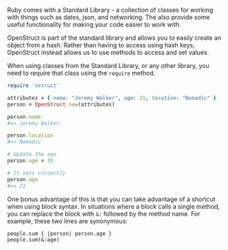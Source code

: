 Ruby comes with a Standard Library - a collection of classes for working with things such as dates, json, and networking. 
The also provide some useful functionality for making your code easier to work with.

OpenStruct is part of the standard library and allows you to easily create an object from a hash. Rather than having to access using hash keys, OpenStruct instead allows us to use methods to access and set values.

When using classes from the Standard Library, or any other library, you need to require that class using the `require` method.

```ruby
require 'ostruct'

attributes = { name: "Jeremy Walker", age: 21, location: "Nomadic" }
person = OpenStruct.new(attributes)

person.name
#=> Jeremy Walker

person.location
#=> Nomadic

# Update the age
person.age = 35

# It sets correctly
person.age
#=> 21
```

One bonus advantage of this is that you can take advantage of a shortcut when using block syntax. In situations where a block calls a single method, you can replace the block with `&:` followed by the method name. For example, these two lines are synonymous:

```
people.sum { |person| person.age }
people.sum(&:age)
```
